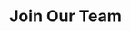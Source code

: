 ---
title: Join Our Team
sections:
  - type: page_title
    title: Join Our Team
  - type: features_section
    features:
      - title: Execs (Elections Closed)
        content: >-
          Executive Members of ESS are elected in April of each year. Their term officially begins on May 1st and ends on April 30th of the following year. If there are any vacant positions, they will be filled during the Annual General Meeting. <br><br>
          To apply,<br><br> 
          <li>Fill out this nomination [form](documents/general/forms/Nomination-Form-.pdf)</li>
          <li>Send it to [elections-ceo@uottawaess.ca](mailto:elections-ceo@uottawaess.ca)</li>
        align: left
        image: images/ess-elections.jpg
        image_alt: ESS Elections Poster
        image_position: left
      - title: Managers (Positions Filled)
        content: >-
          ESS Managers are elected in April of each year. Their term officially begins on May 1st and ends on April 30th of the following year. If there are any vacant positions, they will be filled during the Annual General Meeting.<br><br>
          To apply,<br><br>
          <li>Send it to [elections-ceo@uottawaess.ca](mailto:elections-ceo@uottawaess.ca)</li>
          <li>Show up at upcoming AGM where the elections will be ratified</li>
        align: left
        image: images/ess-agm.jpg
        image_alt: ESS AGM Poster
        image_position: left
template: advanced
---